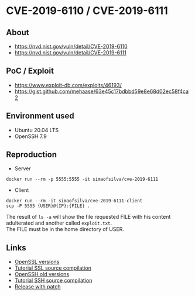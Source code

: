 # CVE-2019-6110 / CVE-2019-6111

## About
* <https://nvd.nist.gov/vuln/detail/CVE-2019-6110> 
* <https://nvd.nist.gov/vuln/detail/CVE-2019-6111>

## PoC / Exploit

* <https://www.exploit-db.com/exploits/46193/> 
* <https://gist.github.com/mehaase/63e45c17bdbbd59e8e68d02ec58f4ca2>

## Environment used

* Ubuntu 20.04 LTS
* OpenSSH 7.9

## Reproduction
* Server
```shell script
docker run --rm -p 5555:5555 -it simaofsilva/cve-2019-6111 
```

* Client
```shell script
docker run --rm -it simaofsilva/cve-2019-6111-client
scp -P 5555 {USER}@{IP}:{FILE} .
```
The result of `ls -a` will show the file requested FILE with his content adulterated and another called `exploit.txt`. <br>
The FILE must be in the home directory of USER.

## Links
* [OpenSSL versions](https://www.openssl.org/source/) 
* [Tutorial SSL source compilation](https://askubuntu.com/a/463317)
* [OpenSSH old versions](https://ftp.rnl.tecnico.ulisboa.pt/pub/OpenBSD/OpenSSH/portable)
* [Tutorial SSH source compilation](https://www.tecmint.com/install-openssh-server-from-source-in-linux/)
* [Release with patch](https://www.openssh.com/txt/release-8.0)
